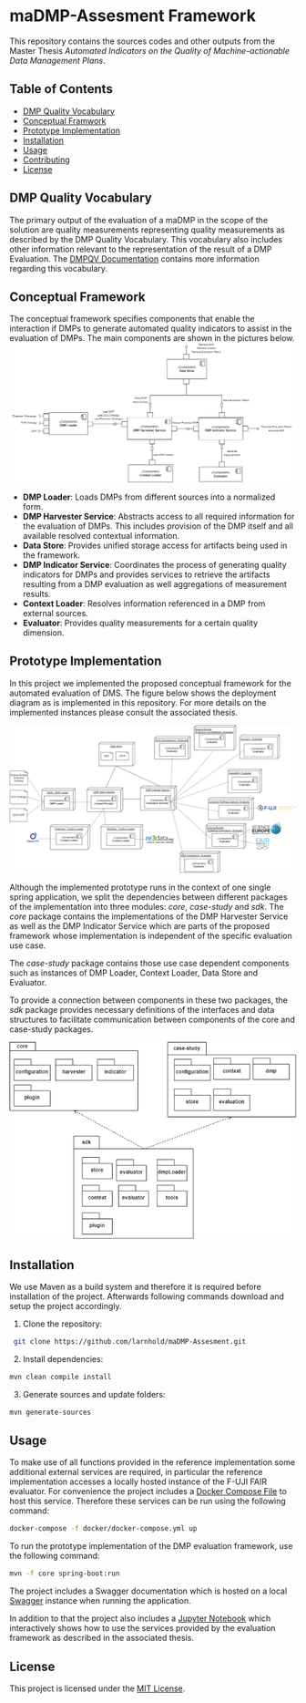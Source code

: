# maDMP-Assesment Framework
This repository contains the sources codes and other outputs from the Master Thesis  *Automated Indicators on the Quality of Machine-actionable Data Management Plans*.

## Table of Contents
- [DMP Quality Vocabulary](#dmp-quality-vocabulary)
- [Conceptual Framwork](#conceptual-framework)
- [Prototype Implementation](#prototype-implementation)
- [Installation](#installation)
- [Usage](#usage)
- [Contributing](#contributing)
- [License](#license)

## DMP Quality Vocabulary
The primary output of the evaluation of a maDMP in the scope of the solution are quality measurements representing quality measurements as described by the DMP Quality Vocabulary. This vocabulary also includes other information relevant to the representation of the result of a DMP Evaluation. The [DMPQV Documentation](https://larnhold.github.io/maDMP-Assesment/dmpqv/index.html) contains more information regarding this vocabulary.

## Conceptual Framework
The conceptual framework specifies components that enable the interaction if DMPs to generate automated quality indicators to assist in the evaluation of DMPs. The main components are shown in the pictures below.
![Overview of Components.](/assets/images/component-overview.png)

* **DMP Loader**: Loads DMPs from different sources into a normalized form.
* **DMP Harvester Service**: Abstracts access to all required information for the evaluation of DMPs. This includes provision of the DMP itself and all available resolved contextual information.
* **Data Store**: Provides unified storage access for artifacts being used in the framework.
* **DMP Indicator Service**: Coordinates the process of generating quality indicators for DMPs and provides services to retrieve the artifacts resulting from a DMP evaluation as well aggregations of measurement results.
* **Context Loader**: Resolves information referenced in a DMP from external sources.
* **Evaluator**: Provides quality measurements for a certain quality dimension.

## Prototype Implementation
In this project we implemented the proposed conceptual framework for the automated evaluation of DMS. The figure below shows the deployment diagram as is implemented in this repository. For more details on the implemented instances please consult the associated thesis.

![Deployment Diagram.](/assets/images/deployment-diagram.png)

Although the implemented prototype runs in the context of one single spring application,
we split the dependencies between different packages of the implementation into three
modules: _core_, _case-study_ and _sdk_. The _core_ package contains
the implementations of the DMP Harvester Service as well as the DMP Indicator
Service which are parts of the proposed framework whose implementation is independent
of the specific evaluation use case. 

The _case-study_ package contains those use case
dependent components such as instances of DMP Loader, Context Loader, Data Store
and Evaluator. 

To provide a connection between components in these two packages, the _sdk_ package provides necessary definitions of the interfaces and data structures to
facilitate communication between components of the core and case-study packages.

![Package Diagram.](/assets/images/package-diagram.png)

## Installation
We use Maven as a build system and therefore it is required before installation of the project. Afterwards following commands download and setup the project accordingly.

1. Clone the repository:
```bash
 git clone https://github.com/larnhold/maDMP-Assesment.git
```

2. Install dependencies:
```bash
mvn clean compile install
```

3. Generate sources and update folders:
```bash
mvn generate-sources 
```

## Usage
To make use of all functions provided in the reference implementation some additional external services are required, in particular the reference implementation accesses a locally hosted instance of the F-UJI FAIR evaluator. For convenience the project includes a [Docker Compose File](docker/docker-compose.yml) to host this service. 
Therefore these services can be run using the following command:
```bash
docker-compose -f docker/docker-compose.yml up
```

To run the prototype implementation of the DMP evaluation framework, use the following command:
```bash
mvn -f core spring-boot:run
```

The project includes a Swagger documentation which is hosted on a local [Swagger](http://localhost:8080/swagger-ui/index.html) instance when running the application.

In addition to that the project also includes a [Jupyter Notebook](scripts/evaluation.ipynb) which interactively shows how to use the services provided by the evaluation framework as described in the associated thesis.

## License
This project is licensed under the [MIT License](LICENSE).